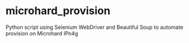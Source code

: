 # microhard_provision
Python script using Selenium WebDriver and Beautiful Soup to automate provision on Microhard IPn4g
